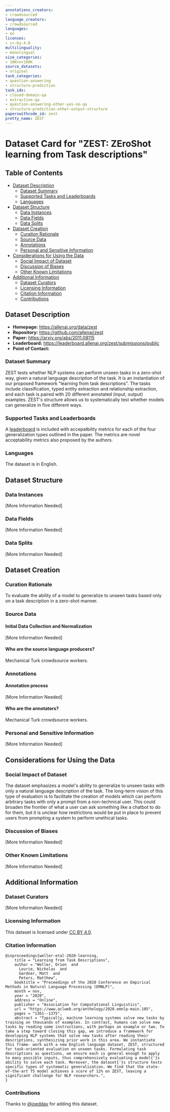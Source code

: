 ```yaml
---
annotations_creators:
- crowdsourced
language_creators:
- crowdsourced
languages:
- en
licenses:
- cc-by-4.0
multilinguality:
- monolingual
size_categories:
- 10K<n<100K
source_datasets:
- original
task_categories:
- question-answering
- structure-prediction
task_ids:
- closed-domain-qa
- extractive-qa
- question-answering-other-yes-no-qa
- structure-prediction-other-output-structure
paperswithcode_id: zest
pretty_name: ZEST
---
```


# Dataset Card for "ZEST: ZEroShot learning from Task descriptions"

## Table of Contents
- [Dataset Description](#dataset-description)
  - [Dataset Summary](#dataset-summary)
  - [Supported Tasks and Leaderboards](#supported-tasks-and-leaderboards)
  - [Languages](#languages)
- [Dataset Structure](#dataset-structure)
  - [Data Instances](#data-instances)
  - [Data Fields](#data-fields)
  - [Data Splits](#data-splits)
- [Dataset Creation](#dataset-creation)
  - [Curation Rationale](#curation-rationale)
  - [Source Data](#source-data)
  - [Annotations](#annotations)
  - [Personal and Sensitive Information](#personal-and-sensitive-information)
- [Considerations for Using the Data](#considerations-for-using-the-data)
  - [Social Impact of Dataset](#social-impact-of-dataset)
  - [Discussion of Biases](#discussion-of-biases)
  - [Other Known Limitations](#other-known-limitations)
- [Additional Information](#additional-information)
  - [Dataset Curators](#dataset-curators)
  - [Licensing Information](#licensing-information)
  - [Citation Information](#citation-information)
  - [Contributions](#contributions)

## Dataset Description

- **Homepage:** https://allenai.org/data/zest
- **Repository:** https://github.com/allenai/zest
- **Paper:** https://arxiv.org/abs/2011.08115
- **Leaderboard:** https://leaderboard.allenai.org/zest/submissions/public
- **Point of Contact:**

### Dataset Summary

ZEST tests whether NLP systems can perform unseen tasks in a zero-shot way, given a natural language description of
the task. It is an instantiation of our proposed framework "learning from task descriptions". The tasks include
classification, typed entity extraction and relationship extraction, and each task is paired with 20 different
annotated (input, output) examples. ZEST's structure allows us to systematically test whether models can generalize
in five different ways.

### Supported Tasks and Leaderboards

A [leaderboard](https://leaderboard.allenai.org/zest/submissions/public) is included with accepatbility metrics for
each of the four generalization types outlined in the paper. The metrics are novel acceptability metrics also
proposed by the authors.

### Languages

The dataset is in English.

## Dataset Structure

### Data Instances

[More Information Needed]

### Data Fields

[More Information Needed]

### Data Splits

[More Information Needed]

## Dataset Creation

### Curation Rationale

To evaluate the ability of a model to generalize to unseen tasks based only on a task description in a zero-shot
manner.

### Source Data

#### Initial Data Collection and Normalization

[More Information Needed]

#### Who are the source language producers?

Mechanical Turk crowdsource workers.

### Annotations

#### Annotation process

[More Information Needed]

#### Who are the annotators?

Mechanical Turk crowdsource workers.

### Personal and Sensitive Information

[More Information Needed]

## Considerations for Using the Data

### Social Impact of Dataset

The dataset emphasizes a model's ability to generalize to unseen tasks with only a natural language description of
the task. The long-term vision of this type of evaluation is to facilitate the creation of models which can perform
arbitrary tasks with only a prompt from a non-technical user. This could broaden the frontier of what a user can
ask something like a chatbot to do for them, but it is unclear how restrictions would be put in place to prevent
users from prompting a system to perform unethical tasks.

### Discussion of Biases

[More Information Needed]

### Other Known Limitations

[More Information Needed]

## Additional Information

### Dataset Curators

[More Information Needed]

### Licensing Information

This dataset is licensed under [CC BY 4.0](https://creativecommons.org/licenses/by/4.0/).

### Citation Information

```
@inproceedings{weller-etal-2020-learning,
    title = "Learning from Task Descriptions",
    author = "Weller, Orion  and
      Lourie, Nicholas  and
      Gardner, Matt  and
      Peters, Matthew",
    booktitle = "Proceedings of the 2020 Conference on Empirical Methods in Natural Language Processing (EMNLP)",
    month = nov,
    year = "2020",
    address = "Online",
    publisher = "Association for Computational Linguistics",
    url = "https://www.aclweb.org/anthology/2020.emnlp-main.105",
    pages = "1361--1375",
    abstract = "Typically, machine learning systems solve new tasks by training on thousands of examples. In contrast, humans can solve new tasks by reading some instructions, with perhaps an example or two. To take a step toward closing this gap, we introduce a framework for developing NLP systems that solve new tasks after reading their descriptions, synthesizing prior work in this area. We instantiate this frame- work with a new English language dataset, ZEST, structured for task-oriented evaluation on unseen tasks. Formulating task descriptions as questions, we ensure each is general enough to apply to many possible inputs, thus comprehensively evaluating a model{'}s ability to solve each task. Moreover, the dataset{'}s structure tests specific types of systematic generalization. We find that the state-of-the-art T5 model achieves a score of 12% on ZEST, leaving a significant challenge for NLP researchers.",
}
```


### Contributions

Thanks to [@joeddav](https://github.com/joeddav) for adding this dataset.
